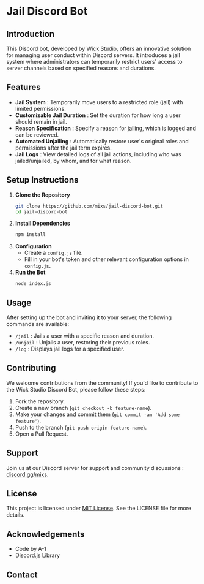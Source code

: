 # Jail Discord Bot

## Introduction
This Discord bot, developed by Wick Studio, offers an innovative solution for managing user conduct within Discord servers. It introduces a jail system where administrators can temporarily restrict users' access to server channels based on specified reasons and durations. 

## Features
- **Jail System** : Temporarily move users to a restricted role (jail) with limited permissions.
- **Customizable Jail Duration** : Set the duration for how long a user should remain in jail.
- **Reason Specification** : Specify a reason for jailing, which is logged and can be reviewed.
- **Automated Unjailing** : Automatically restore user's original roles and permissions after the jail term expires.
- **Jail Logs** : View detailed logs of all jail actions, including who was jailed/unjailed, by whom, and for what reason.

## Setup Instructions
1. **Clone the Repository**
   ```bash
   git clone https://github.com/mixs/jail-discord-bot.git
   cd jail-discord-bot
   ```
2. **Install Dependencies**
   ```bash
   npm install
   ```
3. **Configuration**
   - Create a `config.js` file.
   - Fill in your bot's token and other relevant configuration options in `config.js`.
4. **Run the Bot**
   ```bash
   node index.js
   ```

## Usage
After setting up the bot and inviting it to your server, the following commands are available:
- `/jail` : Jails a user with a specific reason and duration.
- `/unjail` : Unjails a user, restoring their previous roles.
- `/log` : Displays jail logs for a specified user.

## Contributing
We welcome contributions from the community! If you'd like to contribute to the Wick Studio Discord Bot, please follow these steps:
1. Fork the repository.
2. Create a new branch (`git checkout -b feature-name`).
3. Make your changes and commit them (`git commit -am 'Add some feature'`).
4. Push to the branch (`git push origin feature-name`).
5. Open a Pull Request.

## Support
Join us at our Discord server for support and community discussions : [discord.gg/mixs](https://discord.gg/mixs).

## License
This project is licensed under [MIT License](LICENSE). See the LICENSE file for more details.

## Acknowledgements
- Code by A-1
- Discord.js Library

## Contact

